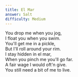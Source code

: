 ```yaml
---
title: El Mar
answer: Salt
difficulty: Medium
---
```

You drop me when you jog,  
I float you when you swim.  
You'll get me in a pickle,  
But I'll roll around your rim.  
I stay hidden in el mar,  
When you pinch me you'll go far.  
A fair wage I would oft'n give.  
You still need a bit of me to live.  